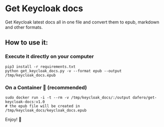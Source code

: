 Get Keycloak docs
=================

Get Keycloak latest docs all in one file and convert them to epub, markdown and other formats.

## How to use it:

### Execute it directly on your computer

```
pip3 install -r requirements.txt
python get_keycloak_docs.py -v --format epub --output /tmp/keycloak_docs.epub
```

### On a Container 🐋 (recommended)

```
sudo docker run -i -t --rm -v /tmp/keycloak_docs/:/output dafero/get-keycloak-docs:v1.0
# the epub file will be created in /tmp/keycloak_docs/keycloak_docs.epub
```

Enjoy! 🎉
